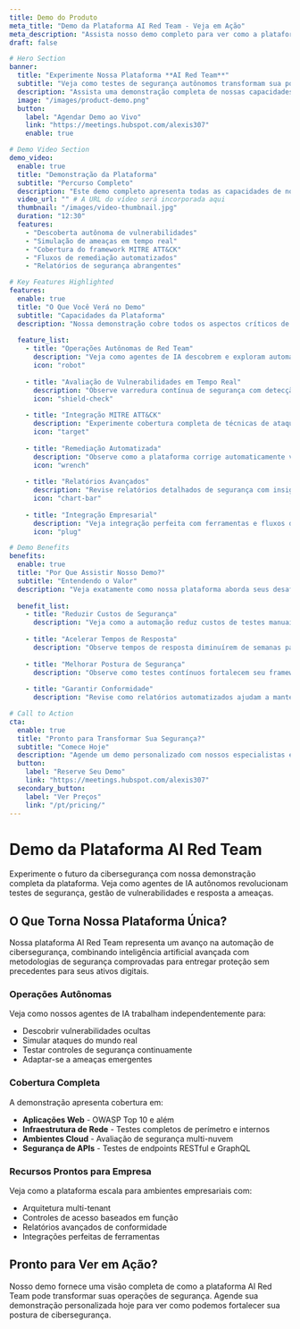 ```yaml
---
title: Demo do Produto
meta_title: "Demo da Plataforma AI Red Team - Veja em Ação"
meta_description: "Assista nosso demo completo para ver como a plataforma autônoma AI Red Team identifica vulnerabilidades, realiza testes de segurança e automatiza processos de remediação."
draft: false

# Hero Section
banner:
  title: "Experimente Nossa Plataforma **AI Red Team**"
  subtitle: "Veja como testes de segurança autônomos transformam sua postura de cibersegurança"
  description: "Assista uma demonstração completa de nossas capacidades de red team alimentadas por IA, desde a descoberta de vulnerabilidades até a remediação automatizada."
  image: "/images/product-demo.png"
  button:
    label: "Agendar Demo ao Vivo"
    link: "https://meetings.hubspot.com/alexis307"
    enable: true

# Demo Video Section
demo_video:
  enable: true
  title: "Demonstração da Plataforma"
  subtitle: "Percurso Completo"
  description: "Este demo completo apresenta todas as capacidades de nossa plataforma AI Red Team, incluindo varredura de vulnerabilidades em tempo real, integração do framework MITRE ATT&CK e respostas de segurança automatizadas."
  video_url: "" # A URL do vídeo será incorporada aqui
  thumbnail: "/images/video-thumbnail.jpg"
  duration: "12:30"
  features:
    - "Descoberta autônoma de vulnerabilidades"
    - "Simulação de ameaças em tempo real"
    - "Cobertura do framework MITRE ATT&CK"
    - "Fluxos de remediação automatizados"
    - "Relatórios de segurança abrangentes"

# Key Features Highlighted
features:
  enable: true
  title: "O Que Você Verá no Demo"
  subtitle: "Capacidades da Plataforma"
  description: "Nossa demonstração cobre todos os aspectos críticos de testes e automação de cibersegurança moderna."
  
  feature_list:
    - title: "Operações Autônomas de Red Team"
      description: "Veja como agentes de IA descobrem e exploram automaticamente vulnerabilidades em sua infraestrutura."
      icon: "robot"
      
    - title: "Avaliação de Vulnerabilidades em Tempo Real"
      description: "Observe varredura contínua de segurança com detecção e classificação instantânea de ameaças."
      icon: "shield-check"
      
    - title: "Integração MITRE ATT&CK"
      description: "Experimente cobertura completa de técnicas de ataque e estratégias defensivas."
      icon: "target"
      
    - title: "Remediação Automatizada"
      description: "Observe como a plataforma corrige automaticamente vulnerabilidades e fortalece defesas."
      icon: "wrench"
      
    - title: "Relatórios Avançados"
      description: "Revise relatórios detalhados de segurança com insights acionáveis e métricas de conformidade."
      icon: "chart-bar"
      
    - title: "Integração Empresarial"
      description: "Veja integração perfeita com ferramentas e fluxos de trabalho de segurança existentes."
      icon: "plug"

# Demo Benefits
benefits:
  enable: true
  title: "Por Que Assistir Nosso Demo?"
  subtitle: "Entendendo o Valor"
  description: "Veja exatamente como nossa plataforma aborda seus desafios de segurança e acelera suas operações de cibersegurança."
  
  benefit_list:
    - title: "Reduzir Custos de Segurança"
      description: "Veja como a automação reduz custos de testes manuais em até 80% enquanto melhora a cobertura."
      
    - title: "Acelerar Tempos de Resposta"
      description: "Observe tempos de resposta diminuírem de semanas para horas com remediação automatizada."
      
    - title: "Melhorar Postura de Segurança"
      description: "Observe como testes contínuos fortalecem seu framework de segurança geral."
      
    - title: "Garantir Conformidade"
      description: "Revise como relatórios automatizados ajudam a manter conformidade regulatória sem esforço."

# Call to Action
cta:
  enable: true
  title: "Pronto para Transformar Sua Segurança?"
  subtitle: "Comece Hoje"
  description: "Agende um demo personalizado com nossos especialistas em segurança para ver como a plataforma AI Red Team pode proteger sua organização."
  button:
    label: "Reserve Seu Demo"
    link: "https://meetings.hubspot.com/alexis307"
  secondary_button:
    label: "Ver Preços"
    link: "/pt/pricing/"
---
```


# Demo da Plataforma AI Red Team

Experimente o futuro da cibersegurança com nossa demonstração completa da plataforma. Veja como agentes de IA autônomos revolucionam testes de segurança, gestão de vulnerabilidades e resposta a ameaças.

## O Que Torna Nossa Plataforma Única?

Nossa plataforma AI Red Team representa um avanço na automação de cibersegurança, combinando inteligência artificial avançada com metodologias de segurança comprovadas para entregar proteção sem precedentes para seus ativos digitais.

### Operações Autônomas
Veja como nossos agentes de IA trabalham independentemente para:
- Descobrir vulnerabilidades ocultas
- Simular ataques do mundo real
- Testar controles de segurança continuamente
- Adaptar-se a ameaças emergentes

### Cobertura Completa
A demonstração apresenta cobertura em:
- **Aplicações Web** - OWASP Top 10 e além
- **Infraestrutura de Rede** - Testes completos de perímetro e internos
- **Ambientes Cloud** - Avaliação de segurança multi-nuvem
- **Segurança de APIs** - Testes de endpoints RESTful e GraphQL

### Recursos Prontos para Empresa
Veja como a plataforma escala para ambientes empresariais com:
- Arquitetura multi-tenant
- Controles de acesso baseados em função
- Relatórios avançados de conformidade
- Integrações perfeitas de ferramentas

## Pronto para Ver em Ação?

Nosso demo fornece uma visão completa de como a plataforma AI Red Team pode transformar suas operações de segurança. Agende sua demonstração personalizada hoje para ver como podemos fortalecer sua postura de cibersegurança.
